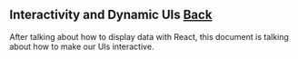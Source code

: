 ## Interactivity and Dynamic UIs [Back](./../react.md)

After talking about how to display data with React, this document is talking about how to make our UIs interactive.


